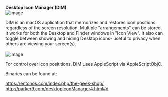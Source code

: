 <b>Desktop Icon Manager (DIM)</b><br>
![image](https://user-images.githubusercontent.com/51520928/113028392-115a5800-9140-11eb-83b2-c887e04ec3f5.png)

DIM is an macOS application that memorizes and restores icon positions regardless of the screen resolution. Multiple "arrangements" can be stored. It works for both the Desktop and Finder windows in "Icon View".
It also can toggle between showing and hiding Desktop icons- useful to privacy when others are viewing your screen(s).
<br><br>
![image](https://user-images.githubusercontent.com/51520928/113028909-ad845f00-9140-11eb-9caa-68ff983b6a4b.png)
<br>

For control over icon posititions, DIM uses AppleScript via AppleScriptObjC.

Binaries can be found at:<br>

  https://entonos.com/index.php/the-geek-shop/ <br>
  http://parker9.com/desktopIconManager4.html#d
